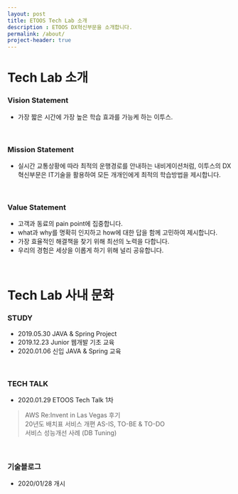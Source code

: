 ```yaml
---
layout: post
title: ETOOS Tech Lab 소개
description : ETOOS DX혁신부문을 소개합니다.
permalink: /about/
project-header: true
---
```


# Tech Lab 소개
### Vision Statement
- 가장 짧은 시간에 가장 높은 학습 효과를 가능케 하는 이투스.
<br />

### Mission Statement
- 실시간 교통상황에 따라 최적의 운행경로를 안내하는 내비게이션처럼,
이투스의 DX혁신부문은 IT기술을 활용하여 모든 개개인에게 최적의 학습방법을 제시합니다.
<br />

### Value Statement
- 고객과 동료의 pain point에 집중합니다.
- what과 why를 명확히 인지하고 how에 대한 답을 함께 고민하여 제시합니다.
- 가장 효율적인 해결책을 찾기 위해 최선의 노력을 다합니다.
- 우리의 경험은 세상을 이롭게 하기 위해 널리 공유합니다.
<br />

# Tech Lab 사내 문화
### STUDY 
- 2019.05.30 JAVA & Spring Project
- 2019.12.23 Junior 웹개발 기초 교육
- 2020.01.06 신입 JAVA & Spring 교육
<br />

### TECH TALK
- 2020.01.29 ETOOS Tech Talk 1차
> AWS Re:Invent in Las Vegas 후기<br/>
> 20년도 배치표 서비스 개편 AS-IS, TO-BE & TO-DO <br/>
> 서비스 성능개선 사례 (DB Tuning)
<br />

### 기술블로그
- 2020/01/28 개시
<br />

